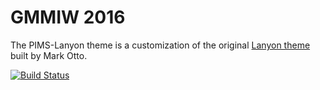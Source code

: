 # GMMIW 2016

The PIMS-Lanyon theme is a customization of the original [Lanyon
theme](https://github.com/poole/lanyon) built by Mark Otto.

[![Build Status](https://travis-ci.org/pimsmath/gmmiw2016.svg?branch=master)](https://travis-ci.org/pimsmath/gmmiw2016)

